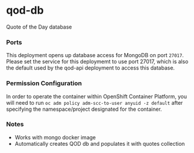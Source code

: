 # qod-db
Quote of the Day database

### Ports
This deployment opens up database access for MongoDB on port `27017`. Please set the service for this deploymemt to use port 27017, which is also the default used by the qod-api deployment to access this database.

### Permission Configuration
In order to operate the container within OpenShift Container Platform, you will need to run `oc adm policy adm-scc-to-user anyuid -z default` after specifying the namespace/project designated for the container.

### Notes
* Works with mongo docker image
* Automatically creates QOD db and populates it with quotes collection